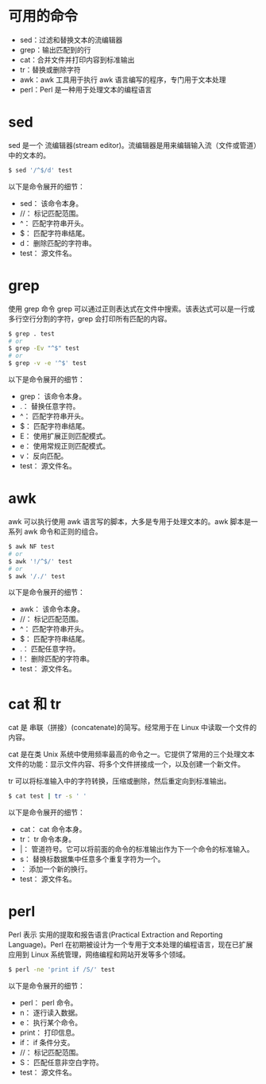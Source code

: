 # 可用的命令
- sed：过滤和替换文本的流编辑器
- grep：输出匹配到的行
- cat：合并文件并打印内容到标准输出
- tr：替换或删除字符
- awk：awk 工具用于执行 awk 语言编写的程序，专门用于文本处理
- perl：Perl 是一种用于处理文本的编程语言

# sed
sed 是一个 流编辑器(stream editor)。流编辑器是用来编辑输入流（文件或管道）中的文本的。
```bash
$ sed '/^$/d' test
```

以下是命令展开的细节：

- sed： 该命令本身。
- //： 标记匹配范围。
- ^： 匹配字符串开头。
- $： 匹配字符串结尾。
- d： 删除匹配的字符串。
- test： 源文件名。

# grep
使用 grep 命令
grep 可以通过正则表达式在文件中搜索。该表达式可以是一行或多行空行分割的字符，grep 会打印所有匹配的内容。
```bash
$ grep . test
# or
$ grep -Ev "^$" test
# or
$ grep -v -e '^$' test
```

以下是命令展开的细节：

- grep： 该命令本身。
- .： 替换任意字符。
- ^： 匹配字符串开头。
- $： 匹配字符串结尾。
- E： 使用扩展正则匹配模式。
- e： 使用常规正则匹配模式。
- v： 反向匹配。
- test： 源文件名。

# awk
awk 可以执行使用 awk 语言写的脚本，大多是专用于处理文本的。awk 脚本是一系列 awk 命令和正则的组合。

```bash
$ awk NF test
# or
$ awk '!/^$/' test
# or
$ awk '/./' test
```

以下是命令展开的细节：

- awk： 该命令本身。
- //： 标记匹配范围。
- ^： 匹配字符串开头。
- $： 匹配字符串结尾。
- .： 匹配任意字符。
- !： 删除匹配的字符串。
- test： 源文件名。


# cat 和 tr
cat 是 串联（拼接）(concatenate)的简写。经常用于在 Linux 中读取一个文件的内容。

cat 是在类 Unix 系统中使用频率最高的命令之一。它提供了常用的三个处理文本文件的功能：显示文件内容、将多个文件拼接成一个，以及创建一个新文件。

tr 可以将标准输入中的字符转换，压缩或删除，然后重定向到标准输出。

```bash
$ cat test | tr -s ' '
```

以下是命令展开的细节：

- cat： cat 命令本身。
- tr： tr 命令本身。
- |： 管道符号。它可以将前面的命令的标准输出作为下一个命令的标准输入。
- s： 替换标数据集中任意多个重复字符为一个。
- ： 添加一个新的换行。
- test： 源文件名。


# perl 
Perl 表示 实用的提取和报告语言(Practical Extraction and Reporting Language)。Perl 在初期被设计为一个专用于文本处理的编程语言，现在已扩展应用到 Linux 系统管理，网络编程和网站开发等多个领域。

```bash
$ perl -ne 'print if /S/' test
```

以下是命令展开的细节：

- perl： perl 命令。
- n： 逐行读入数据。
- e： 执行某个命令。
- print： 打印信息。
- if： if 条件分支。
- //： 标记匹配范围。
- S： 匹配任意非空白字符。
- test： 源文件名。
